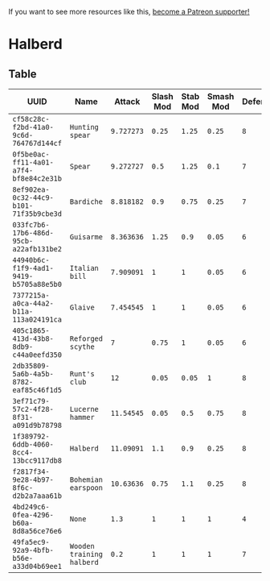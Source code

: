 <!-- TITLE: Halberd -->

If you want to see more resources like this, [become a Patreon supporter!](https://www.patreon.com/fireundubh) 

# Halberd
## Table

UUID | Name | Attack | Slash Mod | Stab Mod | Smash Mod | Defense | Str Req | Agi Req | Location
--- | --- | --- | --- | --- | --- | --- | --- | --- | ---
`cf58c28c-f2bd-41a0-9c6d-764767d144cf` | `Hunting spear` | `9.727273` | `0.25` | `1.25` | `0.25` | `8` | `11` | `0`
`0f5be0ac-ff11-4a01-a7f4-bf8e84c2e31b` | `Spear` | `9.272727` | `0.5` | `1.25` | `0.1` | `7` | `9` | `0`
`8ef902ea-0c32-44c9-b101-71f35b9cbe3d` | `Bardiche` | `8.818182` | `0.9` | `0.75` | `0.25` | `7` | `8` | `0`
`033fc7b6-17b6-486d-95cb-a22afb131be2` | `Guisarme` | `8.363636` | `1.25` | `0.9` | `0.05` | `6` | `7` | `0`
`44940b6c-f1f9-4ad1-9419-b5705a88e5b0` | `Italian bill` | `7.909091` | `1` | `1` | `0.05` | `6` | `6` | `0`
`7377215a-a0ca-44a2-b11a-113a024191ca` | `Glaive` | `7.454545` | `1` | `1` | `0.05` | `6` | `5` | `0`
`405c1865-413d-43b8-8db9-c44a0eefd350` | `Reforged scythe` | `7` | `0.75` | `1` | `0.05` | `6` | `4` | `0`
`2db35809-5a6b-4a5b-8782-eaf85c46f1d5` | `Runt's club` | `12` | `0.05` | `0.05` | `1` | `8` | `16` | `0`
`3ef71c79-57c2-4f28-8f31-a091d9b78798` | `Lucerne hammer` | `11.54545` | `0.05` | `0.5` | `0.75` | `8` | `15` | `0`
`1f389792-6ddb-4060-8cc4-13bcc9117db8` | `Halberd` | `11.09091` | `1.1` | `0.9` | `0.25` | `8` | `14` | `0`
`f2817f34-9e28-4b97-8f6c-d2b2a7aaa61b` | `Bohemian earspoon` | `10.63636` | `0.75` | `1.1` | `0.25` | `8` | `13` | `0`
`4bd249c6-0fea-4296-b60a-8d8a56ce76e6` | `None` | `1.3` | `1` | `1` | `1` | `4` | `1` | `4`
`49fa5ec9-92a9-4bfb-b56e-a33d04b69ee1` | `Wooden training halberd` | `0.2` | `1` | `1` | `1` | `7` | `1` | `1`